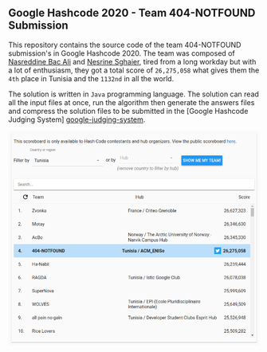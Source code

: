 ## Google Hashcode 2020 - Team 404-NOTFOUND Submission

This repository contains the source code of the team 404-NOTFOUND submission's in Google Hashcode 2020.
The team was composed of [Nasreddine Bac Ali][nasreddine-linkedin-profile] and [Nesrine Sghaier][nesrine-linkedin-profile],
tired from a long workday but with a lot of enthusiasm, they got a total score of `26,275,058` what gives them the `4th`
place in Tunisia and the `1132nd` in all the world.

The solution is written in `Java` programming language. The solution can read all the input files at once, run the algorithm
then generate the answers files and compress the solution files to be submitted in the [Google Hashcode Judging System]
[google-judging-system].

<p align="center">
  <img width="700px" src="files/scoreboard.png" alt="scoreboard"/>
</p>

[nasreddine-linkedin-profile]: https://www.linkedin.com/in/bacali/
[nesrine-linkedin-profile]: https://www.linkedin.com/in/sghaiernesrine/
[google-judging-system]: https://hashcodejudge.withgoogle.com/
